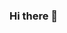 ### Hi there 👋

<!--
**RashidBik/rashidbik** is a ✨ _special_ ✨ repository because its `README.md` (this file) appears on your GitHub profile.

Here are some ideas to get you started:

- 🔭 I’m currently working on three js and webGl
- 🌱 I’m currently learning react-natve and aws
- 👯 I’m looking to collaborate on complex ECommerce apps
- 🤔 I’m looking for help with upgrading people mind
- 💬 Ask me about react and tailwind
- 📫 How to reach me: +93793350791
- 😄 Pronouns: bAdfOx comes in the picture
- ⚡ Fun fact: I Enjoy diving into errors
- lets take our hand and fly
-->

